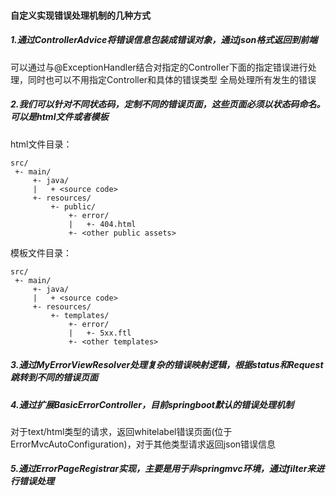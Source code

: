 #### 自定义实现错误处理机制的几种方式
##### 1.通过ControllerAdvice将错误信息包装成错误对象，通过json格式返回到前端
可以通过与@ExceptionHandler结合对指定的Controller下面的指定错误进行处理，同时也可以不用指定Controller和具体的错误类型
全局处理所有发生的错误
##### 2.我们可以针对不同状态码，定制不同的错误页面，这些页面必须以状态码命名。可以是html文件或者模板
html文件目录：
```
src/
 +- main/
     +- java/
     |   + <source code>
     +- resources/
         +- public/
             +- error/
             |   +- 404.html
             +- <other public assets>
```
模板文件目录：
```
src/
 +- main/
     +- java/
     |   + <source code>
     +- resources/
         +- templates/
             +- error/
             |   +- 5xx.ftl
             +- <other templates>
```
##### 3.通过MyErrorViewResolver处理复杂的错误映射逻辑，根据status和Request跳转到不同的错误页面
##### 4.通过扩展BasicErrorController，目前springboot默认的错误处理机制
对于text/html类型的请求，返回whitelabel错误页面(位于ErrorMvcAutoConfiguration)，对于其他类型请求返回json错误信息
##### 5.通过ErrorPageRegistrar实现，主要是用于非springmvc环境，通过filter来进行错误处理
